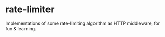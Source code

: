 # rate-limiter

Implementations of some rate-limiting algorithm as HTTP middleware, for fun & learning.